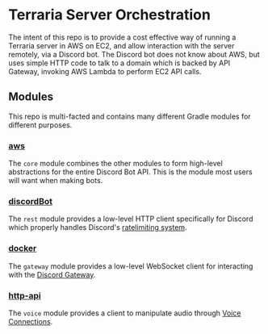 # Terraria Server Orchestration

The intent of this repo is to provide a cost effective way of running a Terraria server in AWS on EC2, and allow interaction with the server remotely, via a Discord bot. The Discord bot does not know about AWS, but uses simple HTTP code to talk to a domain which is backed by API Gateway, invoking AWS Lambda to perform EC2 API calls.

## Modules
This repo is multi-facted and contains many different Gradle modules for different purposes.

### [aws](./aws/README.md)
The `core` module combines the other modules to form high-level abstractions for the entire Discord Bot API. This is the module most users will want when making bots.

### [discordBot](./discordBot/README.md)
The `rest` module provides a low-level HTTP client specifically for Discord which properly handles Discord's [ratelimiting system](https://discordapp.com/developers/docs/topics/rate-limits).

### [docker](./docker/README.md)
The `gateway` module provides a low-level WebSocket client for interacting with the [Discord Gateway](https://discordapp.com/developers/docs/topics/gateway).

### [http-api](./http-api/README.md)
The `voice` module provides a client to manipulate audio through [Voice Connections](https://discordapp.com/developers/docs/topics/voice-connections).

